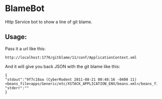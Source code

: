 BlameBot
========
Http Service bot to show a line of git blame.

Usage:
------
Pass it a url like this:

    http://localhost:1776/gitblame/11/conf/ApplicationContext.xml

And it will give you back JSON with the git blame like this:

    {
    "stdout":"9f7c18aa (CyberRodent 2011-08-21 00:48:16 -0400 11) <beans_file>apps/Generic/etc/XSTACK_APPLICATION_ENV/beans.xml</beans_file>",
    "stderr":""
    }


